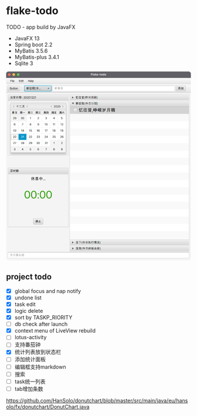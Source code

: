 # flake-todo

TODO - app build by JavaFX

- JavaFX 13
- Spring boot 2.2
- MyBatis 3.5.6
- MyBatis-plus 3.4.1
- Sqlite 3

![中文界面展示](docs/images/perview.png)

## project todo

- [x] global focus and nap notify
- [x] undone list
- [x] task edit
- [x] logic delete
- [x] sort by TASKP_RIORITY
- [ ] db check after launch
- [x] context menu of LiveView rebuild
- [ ] lotus-activity
- [ ] 支持番茄钟
- [x] 统计列表放到状态栏
- [ ] 添加统计面板
- [ ] 编辑框支持markdown
- [ ] 搜索
- [ ] task统一列表
- [ ] tab增加条数

https://github.com/HanSolo/donutchart/blob/master/src/main/java/eu/hansolo/fx/donutchart/DonutChart.java